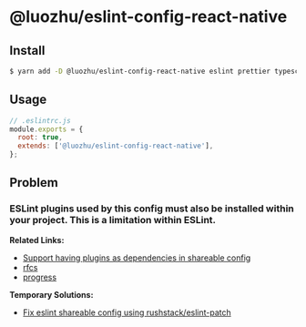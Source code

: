 # @luozhu/eslint-config-react-native

## Install

```sh
$ yarn add -D @luozhu/eslint-config-react-native eslint prettier typescript
```

## Usage

```js
// .eslintrc.js
module.exports = {
  root: true,
  extends: ['@luozhu/eslint-config-react-native'],
};
```

## Problem

### ESLint plugins used by this config must also be installed within your project. This is a limitation within ESLint.

**Related Links:**

- [Support having plugins as dependencies in shareable config](https://github.com/eslint/eslint/issues/3458)
- [rfcs](https://github.com/eslint/rfcs/tree/main/designs/2019-config-simplification)
- [progress](https://github.com/eslint/eslint/issues/13481)

**Temporary Solutions:**

- [Fix eslint shareable config using rushstack/eslint-patch](https://github.com/facebook/create-react-app/commit/6e10091a235ba4e15097be79b003fdde1f373331)
